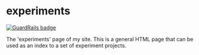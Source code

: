 experiments
===========

[![GuardRails badge](https://badges.production.guardrails.io/dwmkerr/experiments.svg)](https://www.guardrails.io)

The 'experiments' page of my site. This is a general HTML page that can be used as an index to a set of experiment projects.
